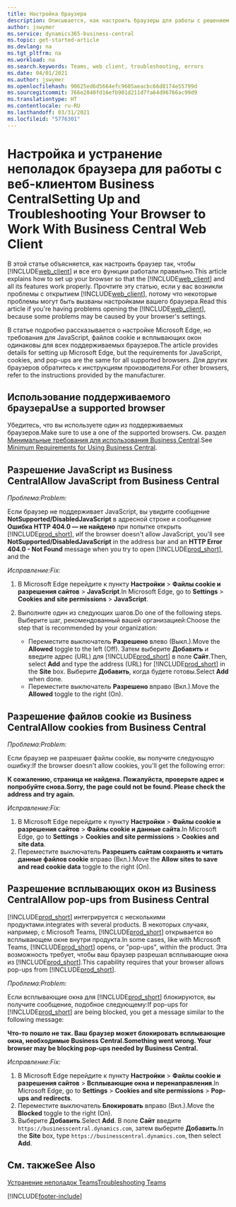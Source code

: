 ```yaml
---
title: Настройка браузера
description: Описывается, как настроить браузеры для работы с решением Business Central и продуктами, которые с ним интегрируются.
author: jswymer
ms.service: dynamics365-business-central
ms.topic: get-started-article
ms.devlang: na
ms.tgt_pltfrm: na
ms.workload: na
ms.search.keywords: Teams, web client, troubleshooting, errors
ms.date: 04/01/2021
ms.author: jswymer
ms.openlocfilehash: 90625ed6d5664efc9605aeacbc66d8174e55799d
ms.sourcegitcommit: 766e2840fd16efb901d211d7fa64d96766ac99d9
ms.translationtype: HT
ms.contentlocale: ru-RU
ms.lasthandoff: 03/31/2021
ms.locfileid: "5776301"
---
```

# <a name="setting-up-and-troubleshooting-your-browser-to-work-with-business-central-web-client"></a><span data-ttu-id="e787d-103">Настройка и устранение неполадок браузера для работы с веб-клиентом Business Central</span><span class="sxs-lookup"><span data-stu-id="e787d-103">Setting Up and Troubleshooting Your Browser to Work With Business Central Web Client</span></span>

<span data-ttu-id="e787d-104">В этой статье объясняется, как настроить браузер так, чтобы [!INCLUDE[web_client](includes/web_client.md)] и все его функции работали правильно.</span><span class="sxs-lookup"><span data-stu-id="e787d-104">This article explains how to set up your browser so that the [!INCLUDE[web_client](includes/web_client.md)] and all its features work properly.</span></span> <span data-ttu-id="e787d-105">Прочтите эту статью, если у вас возникли проблемы с открытием [!INCLUDE[web_client](includes/web_client.md)], потому что некоторые проблемы могут быть вызваны настройками вашего браузера.</span><span class="sxs-lookup"><span data-stu-id="e787d-105">Read this article if you're having problems opening the [!INCLUDE[web_client](includes/web_client.md)], because some problems may be caused by your browser's settings.</span></span>

<span data-ttu-id="e787d-106">В статье подробно рассказывается о настройке Microsoft Edge, но требования для JavaScript, файлов cookie и всплывающих окон одинаковы для всех поддерживаемых браузеров.</span><span class="sxs-lookup"><span data-stu-id="e787d-106">The article provides details for setting up Microsoft Edge, but the requirements for JavaScript, cookies, and pop-ups are the same for all supported browsers.</span></span> <span data-ttu-id="e787d-107">Для других браузеров обратитесь к инструкциям производителя.</span><span class="sxs-lookup"><span data-stu-id="e787d-107">For other browsers, refer to the instructions provided by the manufacturer.</span></span>  

## <a name="use-a-supported-browser"></a><span data-ttu-id="e787d-108">Использование поддерживаемого браузера</span><span class="sxs-lookup"><span data-stu-id="e787d-108">Use a supported browser</span></span>

<span data-ttu-id="e787d-109">Убедитесь, что вы используете один из поддерживаемых браузеров.</span><span class="sxs-lookup"><span data-stu-id="e787d-109">Make sure to use a one of the supported browsers.</span></span> <span data-ttu-id="e787d-110">См. раздел [Минимальные требования для использования Business Central](product-requirements.md#browsers).</span><span class="sxs-lookup"><span data-stu-id="e787d-110">See [Minimum Requirements for Using Business Central](product-requirements.md#browsers).</span></span>  

## <a name="allow-javascript-from-business-central"></a><span data-ttu-id="e787d-111">Разрешение JavaScript из Business Central</span><span class="sxs-lookup"><span data-stu-id="e787d-111">Allow JavaScript from Business Central</span></span>

<span data-ttu-id="e787d-112">*Проблема:*</span><span class="sxs-lookup"><span data-stu-id="e787d-112">*Problem:*</span></span>

<span data-ttu-id="e787d-113">Если браузер не поддерживает JavaScript, вы увидите сообщение **NotSupported/DisabledJavaScript** в адресной строке и сообщение **Ошибка HTTP 404.0 — не найдено** при попытке открыть [!INCLUDE[prod_short](includes/prod_short.md)], и</span><span class="sxs-lookup"><span data-stu-id="e787d-113">If the browser doesn't allow JavaScript, you'll see **NotSupported/DisabledJavaScript** in the address bar and an **HTTP Error 404.0 - Not Found** message when you try to open [!INCLUDE[prod_short](includes/prod_short.md)], and the</span></span> 

<!-- http://localhost:8080/NotSupported/DisabledJavaScript HTTP Error 404.0 - Not Found
The resource you are looking for has been removed, had its name changed, or is temporarily unavailable. -->

<span data-ttu-id="e787d-114">*Исправление:*</span><span class="sxs-lookup"><span data-stu-id="e787d-114">*Fix:*</span></span>

1. <span data-ttu-id="e787d-115">В Microsoft Edge перейдите к пункту **Настройки** > **Файлы cookie и разрешения сайтов** > **JavaScript**.</span><span class="sxs-lookup"><span data-stu-id="e787d-115">In Microsoft Edge, go to **Settings** > **Cookies and site permissions** > **JavaScript**.</span></span>
2. <span data-ttu-id="e787d-116">Выполните один из следующих шагов.</span><span class="sxs-lookup"><span data-stu-id="e787d-116">Do one of the following steps.</span></span> <span data-ttu-id="e787d-117">Выберите шаг, рекомендованный вашей организацией:</span><span class="sxs-lookup"><span data-stu-id="e787d-117">Choose the step that is recommended by your organization:</span></span>

    - <span data-ttu-id="e787d-118">Переместите выключатель **Разрешено** влево (Выкл.).</span><span class="sxs-lookup"><span data-stu-id="e787d-118">Move the **Allowed** toggle to the left (Off).</span></span> <span data-ttu-id="e787d-119">Затем выберите **Добавить** и введите адрес (URL) для [!INCLUDE[prod_short](includes/prod_short.md)] в поле **Сайт**.</span><span class="sxs-lookup"><span data-stu-id="e787d-119">Then, select **Add** and type the address (URL) for [!INCLUDE[prod_short](includes/prod_short.md)] in the **Site** box.</span></span> <span data-ttu-id="e787d-120">Выберите **Добавить**, когда будете готовы.</span><span class="sxs-lookup"><span data-stu-id="e787d-120">Select **Add** when done.</span></span>
    - <span data-ttu-id="e787d-121">Переместите выключатель **Разрешено** вправо (Вкл.).</span><span class="sxs-lookup"><span data-stu-id="e787d-121">Move the **Allowed** toggle to the right (On).</span></span>

## <a name="allow-cookies-from-business-central"></a><span data-ttu-id="e787d-122">Разрешение файлов cookie из Business Central</span><span class="sxs-lookup"><span data-stu-id="e787d-122">Allow cookies from Business Central</span></span>

<span data-ttu-id="e787d-123">*Проблема:*</span><span class="sxs-lookup"><span data-stu-id="e787d-123">*Problem:*</span></span>

<span data-ttu-id="e787d-124">Если браузер не разрешает файлы cookie, вы получите следующую ошибку:</span><span class="sxs-lookup"><span data-stu-id="e787d-124">If the browser doesn't allow cookies, you'll get the following error:</span></span>

<span data-ttu-id="e787d-125">**К сожалению, страница не найдена. Пожалуйста, проверьте адрес и попробуйте снова.**</span><span class="sxs-lookup"><span data-stu-id="e787d-125">**Sorry, the page could not be found. Please check the address and try again.**</span></span> 

<span data-ttu-id="e787d-126">*Исправление:*</span><span class="sxs-lookup"><span data-stu-id="e787d-126">*Fix:*</span></span>

1. <span data-ttu-id="e787d-127">В Microsoft Edge перейдите к пункту **Настройки** > **Файлы cookie и разрешения сайтов** > **Файлы cookie и данные сайта**.</span><span class="sxs-lookup"><span data-stu-id="e787d-127">In Microsoft Edge, go to **Settings** > **Cookies and site permissions** > **Cookies and site data**.</span></span>
2. <span data-ttu-id="e787d-128">Переместите выключатель **Разрешить сайтам сохранять и читать данные файлов cookie** вправо (Вкл.).</span><span class="sxs-lookup"><span data-stu-id="e787d-128">Move the **Allow sites to save and read cookie data** toggle to the right (On).</span></span>  

## <a name="allow-pop-ups-from-business-central"></a><a name="popup"></a><span data-ttu-id="e787d-129">Разрешение всплывающих окон из Business Central</span><span class="sxs-lookup"><span data-stu-id="e787d-129">Allow pop-ups from Business Central</span></span>

[!INCLUDE[prod_short](includes/prod_short.md)] <span data-ttu-id="e787d-130">интегрируется с несколькими продуктами.</span><span class="sxs-lookup"><span data-stu-id="e787d-130">integrates with several products.</span></span> <span data-ttu-id="e787d-131">В некоторых случаях, например, с Microsoft Teams, [!INCLUDE[prod_short](includes/prod_short.md)] открывается во всплывающем окне внутри продукта.</span><span class="sxs-lookup"><span data-stu-id="e787d-131">In some cases, like with Microsoft Teams, [!INCLUDE[prod_short](includes/prod_short.md)] opens, or "pop-ups", within the product.</span></span> <span data-ttu-id="e787d-132">Эта возможность требует, чтобы ваш браузер разрешал всплывающие окна из [!INCLUDE[prod_short](includes/prod_short.md)].</span><span class="sxs-lookup"><span data-stu-id="e787d-132">This capability requires that your browser allows pop-ups from [!INCLUDE[prod_short](includes/prod_short.md)].</span></span>

<span data-ttu-id="e787d-133">*Проблема:*</span><span class="sxs-lookup"><span data-stu-id="e787d-133">*Problem:*</span></span>

<span data-ttu-id="e787d-134">Если всплывающие окна для [!INCLUDE[prod_short](includes/prod_short.md)] блокируются, вы получите сообщение, подобное следующему:</span><span class="sxs-lookup"><span data-stu-id="e787d-134">If pop-ups for [!INCLUDE[prod_short](includes/prod_short.md)] are being blocked, you get a message similar to the following message:</span></span>

<span data-ttu-id="e787d-135">**Что-то пошло не так. Ваш браузер может блокировать всплывающие окна, необходимые Business Central.**</span><span class="sxs-lookup"><span data-stu-id="e787d-135">**Something went wrong. Your browser may be blocking pop-ups needed by Business Central.**</span></span>

<!--
Something went wrong
Your browser may be blocking pop-ups needed by Business Central.

Change your browser settings to allow pop-ups or allow this for trusted domains, then try again.
If these settings are managed for your organization, you should contact your administrator for assistance.

Try again
-->
<span data-ttu-id="e787d-136">*Исправление:*</span><span class="sxs-lookup"><span data-stu-id="e787d-136">*Fix:*</span></span>

1. <span data-ttu-id="e787d-137">В Microsoft Edge перейдите к пункту **Настройки** > **Файлы cookie и разрешения сайтов** > **Всплывающие окна и перенаправления**.</span><span class="sxs-lookup"><span data-stu-id="e787d-137">In Microsoft Edge, go to **Settings** > **Cookies and site permissions** > **Pop-ups and redirects**.</span></span>
2. <span data-ttu-id="e787d-138">Переместите выключатель **Блокировать** вправо (Вкл.).</span><span class="sxs-lookup"><span data-stu-id="e787d-138">Move the **Blocked** toggle to the right (On).</span></span>
3. <span data-ttu-id="e787d-139">Выберите **Добавить**.</span><span class="sxs-lookup"><span data-stu-id="e787d-139">Select **Add**.</span></span> <span data-ttu-id="e787d-140">В поле **Сайт** введите `https://businesscentral.dynamics.com`, затем выберите **Добавить**.</span><span class="sxs-lookup"><span data-stu-id="e787d-140">In the **Site** box, type `https://businesscentral.dynamics.com`, then select **Add**.</span></span>

## <a name="see-also"></a><span data-ttu-id="e787d-141">См. также</span><span class="sxs-lookup"><span data-stu-id="e787d-141">See Also</span></span>

[<span data-ttu-id="e787d-142">Устранение неполадок Teams</span><span class="sxs-lookup"><span data-stu-id="e787d-142">Troubleshooting Teams</span></span>](admin-teams-troubleshooting.md)  

[!INCLUDE[footer-include](includes/footer-banner.md)]